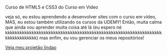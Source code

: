 Curso de HTML5 e CSS3 do Curso em Video

veja só, eu estou aprendendo a desenvolver sites com o curso em vídeo, MAS, eu estou também utilizando os cursos da UDEMY!
Então, muita calma que ainda vou aprender muita coisa até lá (eu espero né kkkkkkkkkkkkkkkkkkkkkkkkkkkkkkkkkkkkkkkkkkkkkkkkkkkkkkkkkkkkkkkkkkkkkkkkkkkkkk)
mas enfim, eu vou gerenciar os meus repositórios!

<a href="https://luizxzk.github.io/html-css/treinos/bemtevi/index.html">Veja meu projetão lindao</a>
